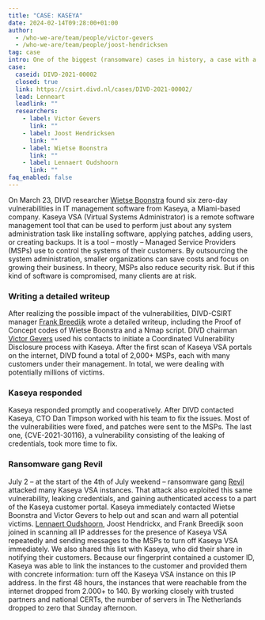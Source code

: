 ```yaml
---
title: "CASE: KASEYA"
date: 2024-02-14T09:28:00+01:00
author:
  - /who-we-are/team/people/victor-gevers
  - /who-we-are/team/people/joost-hendricksen
tag: case
intro: One of the biggest (ransomware) cases in history, a case with a huge impact worldwide.
case:
  caseid: DIVD-2021-00002
  closed: true
  link: https://csirt.divd.nl/cases/DIVD-2021-00002/
  lead: Lenneart
  leadlink: ""
  researchers:
    - label: Victor Gevers
      link: ""
    - label: Joost Hendricksen
      link: ""
    - label: Wietse Boonstra
      link: ""
    - label: Lennaert Oudshoorn
      link: ""
faq_enabled: false
---
```


On March 23, DIVD researcher [Wietse Boonstra](https://www.divd.nl/who-we-are/team/people/wietse-boonstra/) found six zero-day vulnerabilities in IT management software from Kaseya, a Miami-based company. Kaseya VSA (Virtual Systems Administrator) is a remote software management tool that can be used to perform just about any system administration task like installing software, applying patches, adding users, or creating backups. It is a tool – mostly – Managed Service Providers (MSPs) use to control the systems of their customers. By outsourcing the system administration, smaller organizations can save costs and focus on growing their business. In theory, MSPs also reduce security risk. But if this kind of software is compromised, many clients are at risk.

### Writing a detailed writeup

After realizing the possible impact of the vulnerabilities, DIVD-CSIRT manager [Frank Breedijk](https://www.divd.nl/who-we-are/team/people/frank-breedijk/) wrote a detailed writeup, including the Proof of Concept codes of Wietse Boonstra and a Nmap script. DIVD chairman [Victor Gevers](https://www.divd.nl/who-we-are/team/people/victor-gevers-1/) used his contacts to initiate a Coordinated Vulnerability Disclosure process with Kaseya. After the first scan of Kaseya VSA portals on the internet, DIVD found a total of 2,000+ MSPs, each with many customers under their management. In total, we were dealing with potentially millions of victims.

### Kaseya responded

Kaseya responded promptly and cooperatively. After DIVD contacted Kaseya, CTO Dan Timpson worked with his team to fix the issues. Most of the vulnerabilities were fixed, and patches were sent to the MSPs. The last one, {CVE-2021-30116}, a vulnerability consisting of the leaking of credentials, took more time to fix.

### Ransomware gang Revil

July 2 – at the start of the 4th of July weekend – ransomware gang [Revil](https://en.wikipedia.org/wiki/REvil) attacked many Kaseya VSA instances. That attack also exploited this same vulnerability, leaking credentials, and gaining authenticated access to a part of the Kaseya customer portal. Kaseya immediately contacted Wietse Boonstra and Victor Gevers to help out and scan and warn all potential victims. [Lennaert Oudshoorn](https://www.divd.nl/who-we-are/team/people/lennaert/), Joost Hendrickx, and Frank Breedijk soon joined in scanning all IP addresses for the presence of Kaseya VSA repeatedly and sending messages to the MSPs to turn off Kaseya VSA immediately. We also shared this list with Kaseya, who did their share in notifying their customers. Because our fingerprint contained a customer ID, Kaseya was able to link the instances to the customer and provided them with concrete information: turn off the Kaseya VSA instance on this IP address. In the first 48 hours, the instances that were reachable from the internet dropped from 2.000+ to 140. By working closely with trusted partners and national CERTs, the number of servers in The Netherlands dropped to zero that Sunday afternoon.
